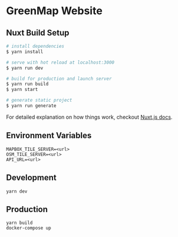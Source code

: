 # GreenMap Website

## Nuxt Build Setup

```bash
# install dependencies
$ yarn install

# serve with hot reload at localhost:3000
$ yarn run dev

# build for production and launch server
$ yarn run build
$ yarn start

# generate static project
$ yarn run generate
```

For detailed explanation on how things work, checkout [Nuxt.js docs](https://nuxtjs.org).

## Environment Variables

```
MAPBOX_TILE_SERVER=<url>
OSM_TILE_SERVER=<url>
API_URL=<url>
```

## Development

```
yarn dev
```

## Production

```
yarn build
docker-compose up
```
